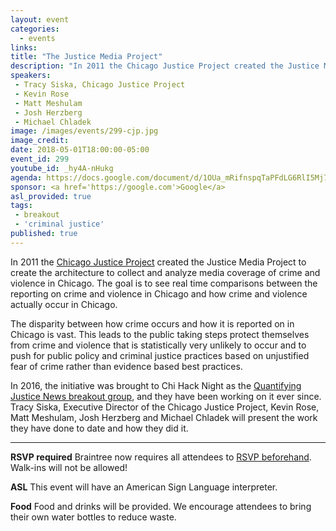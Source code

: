 ```yaml
---
layout: event
categories: 
  - events
links:
title: "The Justice Media Project"
description: "In 2011 the Chicago Justice Project created the Justice Media Project to create the architecture to collect and analyze media coverage of crime and violence in Chicago. The initiative was brought to Chi Hack Night as the Quantifying Justice News breakout group. Tracy Siska, Executive Director of the Chicago Justice Project, Kevin Rose, Matt Meshulam, Josh Herzberg and Michael Chladek will present the work they have done to date and how they did it."
speakers:
 - Tracy Siska, Chicago Justice Project
 - Kevin Rose
 - Matt Meshulam
 - Josh Herzberg
 - Michael Chladek
image: /images/events/299-cjp.jpg
image_credit: 
date: 2018-05-01T18:00:00-05:00
event_id: 299
youtube_id: _hy4A-nHukg
agenda: https://docs.google.com/document/d/1OUa_mRifnspqTaPFdLG6RlI5Mj7llsIgT7z3SQ22LNM/edit#
sponsor: <a href='https://google.com'>Google</a>
asl_provided: true
tags: 
 - breakout
 - 'criminal justice'
published: true
---
```


In 2011 the [Chicago Justice Project](https://chicagojustice.org/) created the Justice Media Project to create the architecture to collect and analyze media coverage of crime and violence in Chicago. The goal is to see real time comparisons between the reporting on crime and violence in Chicago and how crime and violence actually occur in Chicago.

The disparity between how crime occurs and how it is reported on in Chicago is vast. This leads to the public taking steps protect themselves from crime and violence that is statistically very unlikely to occur and to push for public policy and criminal justice practices based on unjustified fear of crime rather than evidence based best practices.

In 2016, the initiative was brought to Chi Hack Night as the [Quantifying Justice News breakout group](https://github.com/chihacknight/breakout-groups/issues/61), and they have been working on it ever since. Tracy Siska, Executive Director of the Chicago Justice Project, Kevin Rose, Matt Meshulam, Josh Herzberg and Michael Chladek will present the work they have done to date and how they did it.

---

**RSVP required** Braintree now requires all attendees to [RSVP beforehand](https://www.eventbrite.com/e/chi-hack-night-registration-41703945624). Walk-ins will not be allowed!

**ASL** This event will have an American Sign Language interpreter.

**Food** Food and drinks will be provided. We encourage attendees to bring their own water bottles to reduce waste.